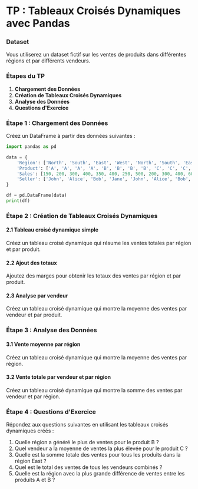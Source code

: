 # TP : Tableaux Croisés Dynamiques avec Pandas


### Dataset
Vous utiliserez un dataset fictif sur les ventes de produits dans différentes régions et par différents vendeurs.

### Étapes du TP

1. **Chargement des Données**
2. **Création de Tableaux Croisés Dynamiques**
3. **Analyse des Données**
4. **Questions d'Exercice**

### Étape 1 : Chargement des Données

Créez un DataFrame à partir des données suivantes :

```python
import pandas as pd

data = {
    'Region': ['North', 'South', 'East', 'West', 'North', 'South', 'East', 'West', 'North', 'South', 'East', 'West'],
    'Product': ['A', 'A', 'A', 'A', 'B', 'B', 'B', 'B', 'C', 'C', 'C', 'C'],
    'Sales': [150, 200, 300, 400, 350, 400, 250, 500, 200, 300, 400, 600],
    'Seller': ['John', 'Alice', 'Bob', 'Jane', 'John', 'Alice', 'Bob', 'Jane', 'John', 'Alice', 'Bob', 'Jane']
}

df = pd.DataFrame(data)
print(df)
```

### Étape 2 : Création de Tableaux Croisés Dynamiques

#### 2.1 Tableau croisé dynamique simple

Créez un tableau croisé dynamique qui résume les ventes totales par région et par produit.


#### 2.2 Ajout des totaux

Ajoutez des marges pour obtenir les totaux des ventes par région et par produit.


#### 2.3 Analyse par vendeur

Créez un tableau croisé dynamique qui montre la moyenne des ventes par vendeur et par produit.



### Étape 3 : Analyse des Données

#### 3.1 Vente moyenne par région

Créez un tableau croisé dynamique qui montre la moyenne des ventes par région.


#### 3.2 Vente totale par vendeur et par région

Créez un tableau croisé dynamique qui montre la somme des ventes par vendeur et par région.


### Étape 4 : Questions d'Exercice

Répondez aux questions suivantes en utilisant les tableaux croisés dynamiques créés :

1. Quelle région a généré le plus de ventes pour le produit B ?
2. Quel vendeur a la moyenne de ventes la plus élevée pour le produit C ?
3. Quelle est la somme totale des ventes pour tous les produits dans la région East ?
4. Quel est le total des ventes de tous les vendeurs combinés ?
5. Quelle est la région avec la plus grande différence de ventes entre les produits A et B ?
